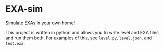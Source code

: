 # EXA-sim
Simulate EXAs in your own home!

This project is written in python and allows you to write level and EXA files and run them both.
For examples of this, see `level.py`, `level.json`, and `test.exa`.
